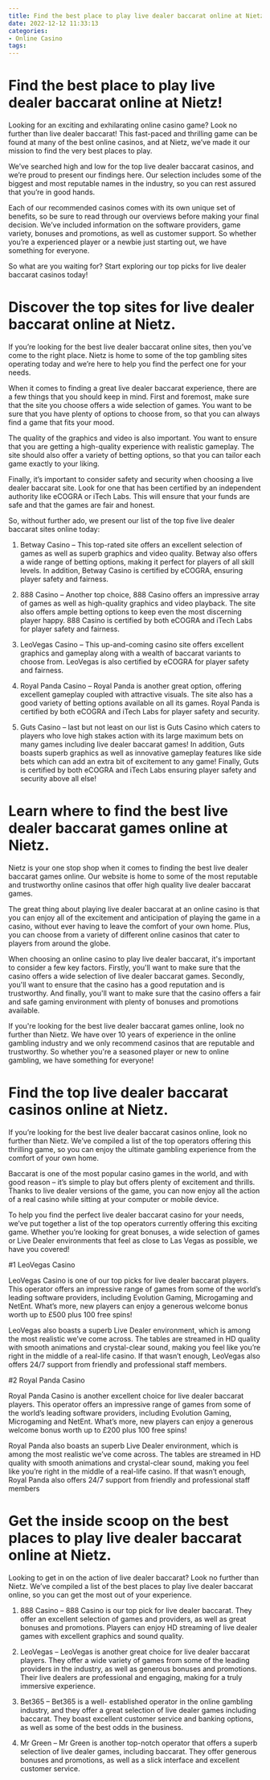 ```yaml
---
title: Find the best place to play live dealer baccarat online at Nietz!
date: 2022-12-12 11:33:13
categories:
- Online Casino
tags:
---
```



#  Find the best place to play live dealer baccarat online at Nietz!

Looking for an exciting and exhilarating online casino game? Look no further than live dealer baccarat! This fast-paced and thrilling game can be found at many of the best online casinos, and at Nietz, we’ve made it our mission to find the very best places to play.

We’ve searched high and low for the top live dealer baccarat casinos, and we’re proud to present our findings here. Our selection includes some of the biggest and most reputable names in the industry, so you can rest assured that you’re in good hands.

Each of our recommended casinos comes with its own unique set of benefits, so be sure to read through our overviews before making your final decision. We’ve included information on the software providers, game variety, bonuses and promotions, as well as customer support. So whether you’re a experienced player or a newbie just starting out, we have something for everyone.

So what are you waiting for? Start exploring our top picks for live dealer baccarat casinos today!

#  Discover the top sites for live dealer baccarat online at Nietz.

If you’re looking for the best live dealer baccarat online sites, then you’ve come to the right place. Nietz is home to some of the top gambling sites operating today and we’re here to help you find the perfect one for your needs.

When it comes to finding a great live dealer baccarat experience, there are a few things that you should keep in mind. First and foremost, make sure that the site you choose offers a wide selection of games. You want to be sure that you have plenty of options to choose from, so that you can always find a game that fits your mood.

The quality of the graphics and video is also important. You want to ensure that you are getting a high-quality experience with realistic gameplay. The site should also offer a variety of betting options, so that you can tailor each game exactly to your liking.

Finally, it’s important to consider safety and security when choosing a live dealer baccarat site. Look for one that has been certified by an independent authority like eCOGRA or iTech Labs. This will ensure that your funds are safe and that the games are fair and honest.

So, without further ado, we present our list of the top five live dealer baccarat sites online today:

1) Betway Casino – This top-rated site offers an excellent selection of games as well as superb graphics and video quality. Betway also offers a wide range of betting options, making it perfect for players of all skill levels. In addition, Betway Casino is certified by eCOGRA, ensuring player safety and fairness.

2) 888 Casino – Another top choice, 888 Casino offers an impressive array of games as well as high-quality graphics and video playback. The site also offers ample betting options to keep even the most discerning player happy. 888 Casino is certified by both eCOGRA and iTech Labs for player safety and fairness.

3) LeoVegas Casino – This up-and-coming casino site offers excellent graphics and gameplay along with a wealth of baccarat variants to choose from. LeoVegas is also certified by eCOGRA for player safety and fairness.

4) Royal Panda Casino – Royal Panda is another great option, offering excellent gameplay coupled with attractive visuals. The site also has a good variety of betting options available on all its games. Royal Panda is certified by both eCOGRA and iTech Labs for player safety and security.

5) Guts Casino – last but not least on our list is Guts Casino which caters to players who love high stakes action with its large maximum bets on many games including live dealer baccarat games! In addition, Guts boasts superb graphics as well as innovative gameplay features like side bets which can add an extra bit of excitement to any game! Finally, Guts is certified by both eCOGRA and iTech Labs ensuring player safety and security above all else!

#  Learn where to find the best live dealer baccarat games online at Nietz.

Nietz is your one stop shop when it comes to finding the best live dealer baccarat games online. Our website is home to some of the most reputable and trustworthy online casinos that offer high quality live dealer baccarat games.

The great thing about playing live dealer baccarat at an online casino is that you can enjoy all of the excitement and anticipation of playing the game in a casino, without ever having to leave the comfort of your own home. Plus, you can choose from a variety of different online casinos that cater to players from around the globe.

When choosing an online casino to play live dealer baccarat, it's important to consider a few key factors. Firstly, you'll want to make sure that the casino offers a wide selection of live dealer baccarat games. Secondly, you'll want to ensure that the casino has a good reputation and is trustworthy. And finally, you'll want to make sure that the casino offers a fair and safe gaming environment with plenty of bonuses and promotions available.

If you're looking for the best live dealer baccarat games online, look no further than Nietz. We have over 10 years of experience in the online gambling industry and we only recommend casinos that are reputable and trustworthy. So whether you're a seasoned player or new to online gambling, we have something for everyone!

#  Find the top live dealer baccarat casinos online at Nietz.

If you’re looking for the best live dealer baccarat casinos online, look no further than Nietz. We’ve compiled a list of the top operators offering this thrilling game, so you can enjoy the ultimate gambling experience from the comfort of your own home.

Baccarat is one of the most popular casino games in the world, and with good reason – it’s simple to play but offers plenty of excitement and thrills. Thanks to live dealer versions of the game, you can now enjoy all the action of a real casino while sitting at your computer or mobile device.

To help you find the perfect live dealer baccarat casino for your needs, we’ve put together a list of the top operators currently offering this exciting game. Whether you’re looking for great bonuses, a wide selection of games or Live Dealer environments that feel as close to Las Vegas as possible, we have you covered!

#1 LeoVegas Casino

LeoVegas Casino is one of our top picks for live dealer baccarat players. This operator offers an impressive range of games from some of the world’s leading software providers, including Evolution Gaming, Microgaming and NetEnt. What’s more, new players can enjoy a generous welcome bonus worth up to £500 plus 100 free spins!

LeoVegas also boasts a superb Live Dealer environment, which is among the most realistic we’ve come across. The tables are streamed in HD quality with smooth animations and crystal-clear sound, making you feel like you’re right in the middle of a real-life casino. If that wasn’t enough, LeoVegas also offers 24/7 support from friendly and professional staff members.

#2 Royal Panda Casino

Royal Panda Casino is another excellent choice for live dealer baccarat players. This operator offers an impressive range of games from some of the world’s leading software providers, including Evolution Gaming, Microgaming and NetEnt. What’s more, new players can enjoy a generous welcome bonus worth up to £200 plus 100 free spins!

Royal Panda also boasts an superb Live Dealer environment, which is among the most realistic we’ve come across. The tables are streamed in HD quality with smooth animations and crystal-clear sound, making you feel like you’re right in the middle of a real-life casino. If that wasn’t enough, Royal Panda also offers 24/7 support from friendly and professional staff members

#  Get the inside scoop on the best places to play live dealer baccarat online at Nietz.

Looking to get in on the action of live dealer baccarat? Look no further than Nietz. We’ve compiled a list of the best places to play live dealer baccarat online, so you can get the most out of your experience.

1. 888 Casino – 888 Casino is our top pick for live dealer baccarat. They offer an excellent selection of games and providers, as well as great bonuses and promotions. Players can enjoy HD streaming of live dealer games with excellent graphics and sound quality.

2. LeoVegas – LeoVegas is another great choice for live dealer baccarat players. They offer a wide variety of games from some of the leading providers in the industry, as well as generous bonuses and promotions. Their live dealers are professional and engaging, making for a truly immersive experience.

3. Bet365 – Bet365 is a well- established operator in the online gambling industry, and they offer a great selection of live dealer games including baccarat. They boast excellent customer service and banking options, as well as some of the best odds in the business.

4. Mr Green – Mr Green is another top-notch operator that offers a superb selection of live dealer games, including baccarat. They offer generous bonuses and promotions, as well as a slick interface and excellent customer service.